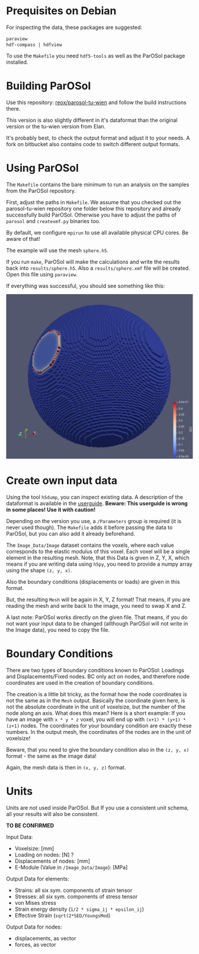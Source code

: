 Prequisites on Debian
====================
For inspecting the data, these packages are suggested:

    paraview
    hdf-compass | hdfview

To use the `Makefile` you need `hdf5-tools` as well as the ParOSol package
installed.

Building ParOSol
================

Use this repository: [reox/parosol-tu-wien](https://github.com/reox/parosol-tu-wien)
and follow the build instructions there.

This version is also slightly different in it's dataformat than the original
version or the tu-wien version from Elan.

It's probably best, to check the output format and adjust it to your needs.
A fork on bitbucket also contains code to switch different output formats.

Using ParOSol
=============

The `Makefile` contains the bare minimum to run an analysis on the samples from
the ParOSol repository.

First, adjust the paths in `Makefile`. We assume that you checked out the
parosol-tu-wien repository one folder below this repository and already
successfully build ParOSol.
Otherwise you have to adjust the paths of `parosol` and `createxmf.py` binaries
too.

By default, we configure `mpirun` to use all available physical CPU cores. Be
aware of that!

The example will use the mesh `sphere.h5`.

If you run `make`, ParOSol will make the calculations and write the results back
into `results/sphere.h5`. Also a `results/sphere.xmf` file will be created.
Open this file using `paraview`.

If everything was successful, you should see something like this:

![Image of sphere.h5](/images/deathstar.png)

Create own input data
=====================

Using the tool `h5dump`, you can inspect existing data.
A description of the dataformat is available in the [userguide](https://github.com/reox/parosol-tu-wien/blob/master/doc/userguide.mkd#file-format).
**Beware: This userguide is wrong in some places! Use it with caution!**

Depending on the version you use, a `/Parameters` group is required (it is never
used though).
The `Makefile` adds it before passing the data to ParOSol, but you can also add
it already beforehand.

The `Image_Data/Image` dataset contains the voxels, where each value corresponds
to the elastic modulus of this voxel.
Each voxel will be a single element in the resulting mesh.
Note, that this Data is given in Z, Y, X, which means if you are writing data
using `h5py`, you need to provide a numpy array using the shape `(z, y, x)`.

Also the boundary conditions (displacements or loads) are given in this format.

But, the resulting `Mesh` will be again in X, Y, Z format! That means, if you
are reading the mesh and write back to the image, you need to swap X and Z.

A last note: ParOSol works directly on the given file. That means, if you do not
want your input data to be changed (allthough ParOSol will not write in the
Image data), you need to copy the file.

Boundary Conditions
===================

There are two types of boundary conditions known to ParOSol: Loadings and
Displacements/Fixed nodes.
BC only act on nodes, and therefore node coordinates are used in the creation of
boundary conditions.

The creation is a little bit tricky, as the format how the node coordinates is
not the same as in the `Mesh` output.
Basically the coordinate given here, is not the absolute coordinate in the unit
of voxelsize, but the number of the node along an axis.
What does this mean? Here is a short example:
If you have an image with `x * y * z` voxel, you will end up with
`(x+1) * (y+1) * (z+1)` nodes. The coordinates for your boundary condition are exactly
these numbers.
In the output mesh, the coordinates of the nodes are in the unit of voxelsize!

Beware, that you need to give the boundary condition also in the `(z, y, x)`
format - the same as the image data!

Again, the mesh data is then in `(x, y, z)` format.

Units
=====

Units are not used inside ParOSol. But If you use a consistent unit schema, all
your results will also be consistent.

**TO BE CONFIRMED**

Input Data:

* Voxelsize: [mm]
* Loading on nodes: [N] ?
* Displacements of nodes: [mm]
* E-Module (Value in `/Image_Data/Image`): [MPa]

Output Data for elements:

* Strains: all six sym. components of strain tensor
* Stresses: all six sym. components of stress tensor
* von Mises stress
* Strain energy density (`1/2 * sigma_ij * epsilon_ij`)
* Effective Strain (`sqrt(2*SED/YoungsMod`)

Output Data for nodes:

* displacements, as vector
* forces, as vector

